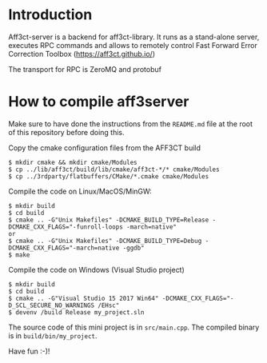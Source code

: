 # Introduction

Aff3ct-server is a backend for aff3ct-library. It runs as a stand-alone server, 
executes RPC commands and allows to remotely control Fast Forward Error 
Correction Toolbox (https://aff3ct.github.io/)

The transport for RPC is ZeroMQ and protobuf

# How to compile aff3server

Make sure to have done the instructions from the `README.md` file at the root of this repository before doing this.

Copy the cmake configuration files from the AFF3CT build

	$ mkdir cmake && mkdir cmake/Modules
	$ cp ../lib/aff3ct/build/lib/cmake/aff3ct-*/* cmake/Modules
	$ cp ../3rdparty/flatbuffers/CMake/*.cmake cmake/Modules    

Compile the code on Linux/MacOS/MinGW:

	$ mkdir build
	$ cd build
	$ cmake .. -G"Unix Makefiles" -DCMAKE_BUILD_TYPE=Release -DCMAKE_CXX_FLAGS="-funroll-loops -march=native"
    or 
	$ cmake .. -G"Unix Makefiles" -DCMAKE_BUILD_TYPE=Debug -DCMAKE_CXX_FLAGS="-march=native -ggdb"
	$ make

Compile the code on Windows (Visual Studio project)

	$ mkdir build
	$ cd build
	$ cmake .. -G"Visual Studio 15 2017 Win64" -DCMAKE_CXX_FLAGS="-D_SCL_SECURE_NO_WARNINGS /EHsc"
	$ devenv /build Release my_project.sln

The source code of this mini project is in `src/main.cpp`.
The compiled binary is in `build/bin/my_project`.

Have fun :-)!
